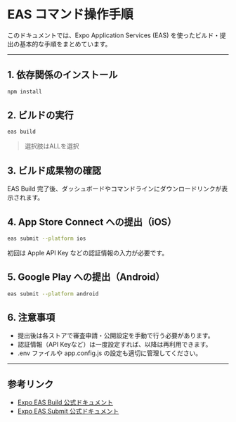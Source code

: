 # EAS コマンド操作手順

このドキュメントでは、Expo Application Services (EAS) を使ったビルド・提出の基本的な手順をまとめています。

---

## 1. 依存関係のインストール
```sh
npm install
```

## 2. ビルドの実行
```sh
eas build
```

> 選択肢はALLを選択


## 3. ビルド成果物の確認
EAS Build 完了後、ダッシュボードやコマンドラインにダウンロードリンクが表示されます。

## 4. App Store Connect への提出（iOS）
```sh
eas submit --platform ios
```
初回は Apple API Key などの認証情報の入力が必要です。

## 5. Google Play への提出（Android）
```sh
eas submit --platform android
```

## 6. 注意事項
- 提出後は各ストアで審査申請・公開設定を手動で行う必要があります。
- 認証情報（API Keyなど）は一度設定すれば、以降は再利用できます。
- .env ファイルや app.config.js の設定も適切に管理してください。

---

## 参考リンク
- [Expo EAS Build 公式ドキュメント](https://docs.expo.dev/build/introduction/)
- [Expo EAS Submit 公式ドキュメント](https://docs.expo.dev/submit/introduction/)
